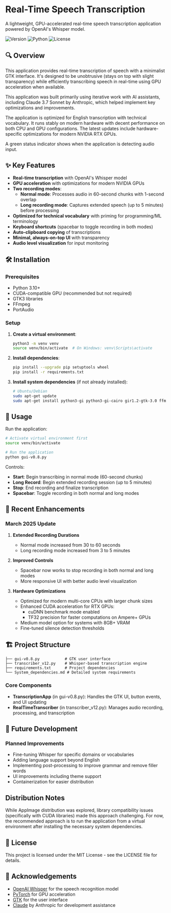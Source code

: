 # Real-Time Speech Transcription

A lightweight, GPU-accelerated real-time speech transcription application powered by OpenAI's Whisper model.

![Version](https://img.shields.io/badge/version-0.8-blue)
![Python](https://img.shields.io/badge/python-3.10+-green)
![License](https://img.shields.io/badge/license-MIT-orange)

## 🔍 Overview

This application provides real-time transcription of speech with a minimalist GTK interface. It's designed to be unobtrusive (stays on top with slight transparency) while efficiently transcribing speech in real-time using GPU acceleration when available.

This application was built primarily using iterative work with AI assistants, including Claude 3.7 Sonnet by Anthropic, which helped implement key optimizations and improvements.

The application is optimized for English transcription with technical vocabulary. It runs stably on modern hardware with decent performance on both CPU and GPU configurations. The latest updates include hardware-specific optimizations for modern NVIDIA RTX GPUs.

A green status indicator shows when the application is detecting audio input.

## ✨ Key Features

- **Real-time transcription** with OpenAI's Whisper model
- **GPU acceleration** with optimizations for modern NVIDIA GPUs
- **Two recording modes**:
  - **Normal mode**: Processes audio in 60-second chunks with 1-second overlap
  - **Long recording mode**: Captures extended speech (up to 5 minutes) before processing
- **Optimized for technical vocabulary** with priming for programming/ML terminology
- **Keyboard shortcuts** (spacebar to toggle recording in both modes)
- **Auto-clipboard copying** of transcriptions
- **Minimal, always-on-top UI** with transparency
- **Audio level visualization** for input monitoring

## 🛠️ Installation

### Prerequisites

- Python 3.10+
- CUDA-compatible GPU (recommended but not required)
- GTK3 libraries
- FFmpeg
- PortAudio

### Setup

1. **Create a virtual environment**:
   ```bash
   python3 -m venv venv
   source venv/bin/activate  # On Windows: venv\Scripts\activate
   ```

2. **Install dependencies**:
   ```bash
   pip install --upgrade pip setuptools wheel
   pip install -r requirements.txt
   ```

3. **Install system dependencies** (if not already installed):
   ```bash
   # Ubuntu/Debian
   sudo apt-get update
   sudo apt-get install python3-gi python3-gi-cairo gir1.2-gtk-3.0 ffmpeg portaudio19-dev libcairo2-dev pkg-config python3-dev libgirepository1.0-dev
   ```

## 🚀 Usage

Run the application:
```bash
# Activate virtual environment first
source venv/bin/activate

# Run the application
python gui-v0.8.py
```

Controls:
- **Start**: Begin transcribing in normal mode (60-second chunks)
- **Long Record**: Begin extended recording session (up to 5 minutes)
- **Stop**: End recording and finalize transcription
- **Spacebar**: Toggle recording in both normal and long modes

## 🔧 Recent Enhancements

### March 2025 Update

1. **Extended Recording Durations**
   - Normal mode increased from 30 to 60 seconds
   - Long recording mode increased from 3 to 5 minutes

2. **Improved Controls**
   - Spacebar now works to stop recording in both normal and long modes
   - More responsive UI with better audio level visualization

3. **Hardware Optimizations**
   - Optimized for modern multi-core CPUs with larger chunk sizes
   - Enhanced CUDA acceleration for RTX GPUs:
     - cuDNN benchmark mode enabled
     - TF32 precision for faster computations on Ampere+ GPUs
   - Medium model option for systems with 8GB+ VRAM
   - Fine-tuned silence detection thresholds

## 🏗️ Project Structure

```
├── gui-v0.8.py           # GTK user interface
├── transcriber_v12.py    # Whisper-based transcription engine
├── requirements.txt      # Project dependencies
└── System_dependencies.md # Detailed system requirements
```

### Core Components

- **TranscriptionApp** (in gui-v0.8.py): Handles the GTK UI, button events, and UI updating
- **RealTimeTranscriber** (in transcriber_v12.py): Manages audio recording, processing, and transcription

## 🔮 Future Development

### Planned Improvements

- Fine-tuning Whisper for specific domains or vocabularies
- Adding language support beyond English
- Implementing post-processing to improve grammar and remove filler words
- UI improvements including theme support
- Containerization for easier distribution

## Distribution Notes

While AppImage distribution was explored, library compatibility issues (specifically with CUDA libraries) made this approach challenging. For now, the recommended approach is to run the application from a virtual environment after installing the necessary system dependencies.

## 📜 License

This project is licensed under the MIT License - see the LICENSE file for details.

## 🙏 Acknowledgements

- [OpenAI Whisper](https://github.com/openai/whisper) for the speech recognition model
- [PyTorch](https://pytorch.org/) for GPU acceleration
- [GTK](https://www.gtk.org/) for the user interface
- [Claude](https://claude.ai) by Anthropic for development assistance